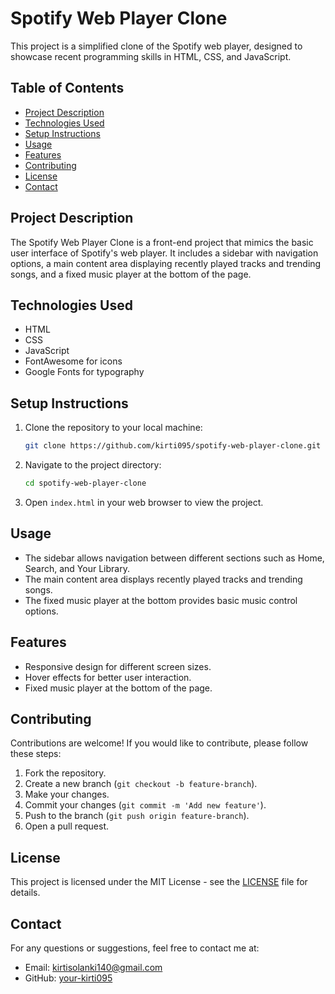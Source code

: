 # Spotify Web Player Clone

This project is a simplified clone of the Spotify web player, designed to showcase recent programming skills in HTML, CSS, and JavaScript.

## Table of Contents
- [Project Description](#project-description)
- [Technologies Used](#technologies-used)
- [Setup Instructions](#setup-instructions)
- [Usage](#usage)
- [Features](#features)
- [Contributing](#contributing)
- [License](#license)
- [Contact](#contact)

## Project Description
The Spotify Web Player Clone is a front-end project that mimics the basic user interface of Spotify's web player. It includes a sidebar with navigation options, a main content area displaying recently played tracks and trending songs, and a fixed music player at the bottom of the page.

## Technologies Used
- HTML
- CSS
- JavaScript
- FontAwesome for icons
- Google Fonts for typography

## Setup Instructions
1. Clone the repository to your local machine:
    ```bash
    git clone https://github.com/kirti095/spotify-web-player-clone.git
    ```
2. Navigate to the project directory:
    ```bash
    cd spotify-web-player-clone
    ```
3. Open `index.html` in your web browser to view the project.

## Usage
- The sidebar allows navigation between different sections such as Home, Search, and Your Library.
- The main content area displays recently played tracks and trending songs.
- The fixed music player at the bottom provides basic music control options.

## Features
- Responsive design for different screen sizes.
- Hover effects for better user interaction.
- Fixed music player at the bottom of the page.

## Contributing
Contributions are welcome! If you would like to contribute, please follow these steps:
1. Fork the repository.
2. Create a new branch (`git checkout -b feature-branch`).
3. Make your changes.
4. Commit your changes (`git commit -m 'Add new feature'`).
5. Push to the branch (`git push origin feature-branch`).
6. Open a pull request.

## License
This project is licensed under the MIT License - see the [LICENSE](LICENSE) file for details.

## Contact
For any questions or suggestions, feel free to contact me at:
- Email: kirtisolanki140@gmail.com
- GitHub: [your-kirti095](https://github.com/kirti095)
